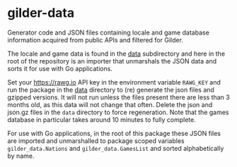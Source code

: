 # gilder-data

Generator code and JSON files containing locale and game database information acquired from public APIs and filtered 
for Gilder.

The locale and game data is found in the [data](./data) subdirectory and here in the root of the repository is an 
importer that unmarshals the JSON data and sorts it for use with Go applications.

Set your https://rawg.io API key in the environment variable `RAWG_KEY` and run the package in the [data](./data) 
directory to (re) generate the json files and gzipped versions. It will not run unless the files present there are less 
than 3 months old, as this data will not change that often. Delete the json and json.gz files in the `data` directory to 
force regeneration. Note that the games database in particular takes around 10 minutes to fully complete. 

For use with Go applications, in the root of this package these JSON files are imported and unmarshalled to package 
scoped variables `gilder_data.Nations` and `gilder_data.GamesList` and sorted alphabetically by name.